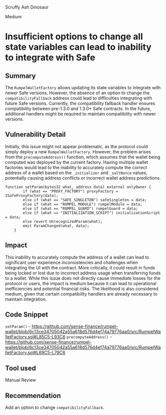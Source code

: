 Scruffy Ash Dinosaur

Medium

# Insufficient options to change all state variables can lead to inability to integrate with Safe

## Summary

The `RumpelWalletFactory` allows updating its state variables to integrate with newer Safe versions. However, the absence of an option to change the `compatibilityFallback` address could lead to difficulties integrating with future Safe versions. Currently, the compatibility fallback handler ensures compatibility between pre-1.3.0 and 1.3.0+ Safe contracts. In the future, additional handlers might be required to maintain compatibility with newer versions.
## Vulnerability Detail

Initially, this issue might not appear problematic, as the protocol could simply deploy a new `RumpelWalletFactory`. However, the problem arises from the `precomputeAddress()` function, which assumes that the wallet being computed was deployed by the current factory. Having multiple wallet factories would lead to the inability to accurately compute the correct address of a wallet based on the `_initializer` and `_saltNonce` values, potentially causing address conflicts or incorrect wallet address predictions. 

```solidity
function setParam(bytes32 what, address data) external onlyOwner {
        if (what == "PROXY_FACTORY") proxyFactory = ISafeProxyFactory(data);
        else if (what == "SAFE_SINGLETON") safeSingleton = data;
        else if (what == "RUMPEL_MODULE") rumpelModule = data;
        else if (what == "RUMPEL_GUARD") rumpelGuard = data;
        else if (what == "INITIALIZATION_SCRIPT") initializationScript = data;
        else revert UnrecognizedParam(what);
        emit ParamChanged(what, data);
    }
```
## Impact

This inability to accurately compute the address of a wallet can lead to significant user experience inconsistencies and challenges when integrating the UI with the contract. More critically, it could result in funds being locked or lost due to incorrect address usage when transferring funds to a wallet. While this issue does not directly cause immediate losses for the protocol or users, the impact is medium because it can lead to operational inefficiencies and potential financial risks. The likelihood is also considered medium, given that certain compatibility handlers are already necessary to maintain integration.
## Code Snippet

`setParam()` - https://github.com/sense-finance/rumpel-wallet/blob/6c13ce34705042a55a618d576d4ef74a79776aa0/src/RumpelWalletFactory.sol#L85C5-L93C6
`precomputeAddress()` - https://github.com/sense-finance/rumpel-wallet/blob/6c13ce34705042a55a618d576d4ef74a79776aa0/src/RumpelWalletFactory.sol#L69C5-L79C6
## Tool used

Manual Review

## Recommendation

Add an option to change `compatibilityFallback`.